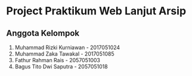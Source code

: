# Project Praktikum Web Lanjut Arsip

## Anggota Kelompok
1. Muhammad Rizki Kurniawan - 2017051024
2. Muhammad Zaka Tawakal - 2017051085
3. Fathur Rahman Rais - 2057051003
4. Bagus Tito Dwi Saputra - 2057051018
